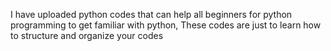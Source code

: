 I have uploaded python codes that can help all beginners for python programming to get familiar with python,
These codes are just to learn how to structure and organize your codes
